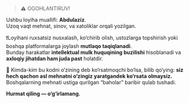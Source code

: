 > ⚠️ OGОHLANTIRUV!  

Ushbu loyiha muallifi: **Abdulaziz**.  
Uzoq vaqt mehnat, sinov, va xatoliklar orqali yozilgan.

❗️Loyihani ruxsatsiz nusxalash, ko‘chirib olish, ustozlarga topshirish yoki boshqa platformalarga joylash **mutlaqo taqiqlanadi**.  
Bunday harakatlar **intellektual mulk huquqining buzilishi** hisoblanadi va **axloqiy jihatdan ham juda past** holatdir.

🛑 Kimda-kim bu kodni o‘zining deb ko‘rsatmoqchi bo‘lsa, bilib qo‘ying: **siz hech qachon asl mehnatni o‘zingiz yaratgandek ko‘rsata olmaysiz.**  
Boshqalarning mehnati ustiga qurilgan “baholar” baribir qulab tushadi.

**Hurmat qiling — o‘g‘irlamang.**